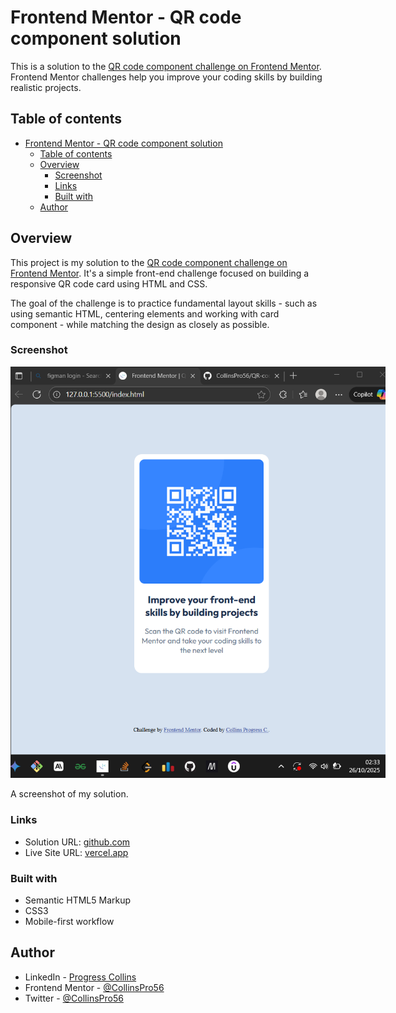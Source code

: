 # Frontend Mentor - QR code component solution

This is a solution to the [QR code component challenge on Frontend Mentor](https://www.frontendmentor.io/challenges/qr-code-component-iux_sIO_H). Frontend Mentor challenges help you improve your coding skills by building realistic projects.

## Table of contents

- [Frontend Mentor - QR code component solution](#frontend-mentor---qr-code-component-solution)
  - [Table of contents](#table-of-contents)
  - [Overview](#overview)
    - [Screenshot](#screenshot)
    - [Links](#links)
    - [Built with](#built-with)
  - [Author](#author)

## Overview

This project is my solution to the [QR code component challenge on Frontend Mentor](https://www.frontendmentor.io/challenges/qr-code-component-iux_sIO_H).
It's a simple front-end challenge focused on building a responsive QR code card using HTML and CSS.

The goal of the challenge is to practice fundamental layout skills - such as using semantic HTML, centering elements and working with card component - while matching the design as closely as possible.

### Screenshot

<!-- markdownlint-disable MD033 -->
<img src="my-screenshots/Screenshot 2025-10-26 023427.png" style="max-width: 600px; height: auto;" alt="Web Preview">
<!-- markdownlint-enable MD033 -->

A screenshot of my solution.

### Links

- Solution URL: [github.com](https://github.com/CollinsPro56/QR-code-component.git)
- Live Site URL: [vercel.app](https://qr-code-component-dun-sigma.vercel.app/)

### Built with

- Semantic HTML5 Markup
- CSS3
- Mobile-first workflow

## Author

- LinkedIn - [Progress Collins](https://www.linkedin.com/in/progress-collins-9bbaa7294)
- Frontend Mentor - [@CollinsPro56](https://www.frontendmentor.io/profile/CollinsPro56)
- Twitter - [@CollinsPro56](https://x.com/CollinsPro56)
